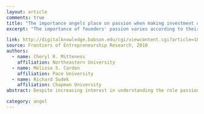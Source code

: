 ```yaml
---
layout: article
comments: true
title: "The importance angels place on passion when making investment decisions: why does it matter to some and not all angels?"
excerpt: "The importance of founders' passion varies according to their personality - specifically their emotional reactivity."

link: http://digitalknowledge.babson.edu/cgi/viewcontent.cgi?article=1875&context=fer
source: Frontiers of Entrepreneurship Research, 2010
authors:
  - name: Cheryl R. Mitteness
    affiliation: Northeastern University
  - name: Melissa S. Cardon
    affiliation: Pace University
  - name: Richard Sudek
    affiliation: Chapman University
abstract: Despite increasing interest in understanding the role passion plays in investor decision making, little is known about the conditions under which displayed passion is likely to play a significant role in this process. This study seeks to explain the individual characteristics of angel investors that influence the importance angels place on the passion displayed by the entrepreneur when angels make investment decisions. We use affective reactivity as our theoretical framework and integrate literature specific to each individual characteristic to explain how each characteristic likely impacts individuals’ affective reactivity and ultimately the importance these individuals place on passion when making investment decisions.

category: angel
---
```

